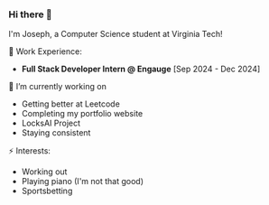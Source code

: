 ### Hi there 👋
I'm Joseph, a Computer Science student at Virginia Tech!

💼 Work Experience:
* **Full Stack Developer Intern @ Engauge** [Sep 2024 - Dec 2024]

🔭 I’m currently working on
* Getting better at Leetcode
* Completing my portfolio website
* LocksAI Project
* Staying consistent

⚡ Interests: 
* Working out
* Playing piano (I'm not that good)
* Sportsbetting

<!--
**josephvutrinh/josephvutrinh** is a ✨ _special_ ✨ repository because its `README.md` (this file) appears on your GitHub profile.
Here are some ideas to get you started:
- 🔭 I’m currently working on ...
- 🌱 I’m currently learning ...
- 👯 I’m looking to collaborate on ...
- 🤔 I’m looking for help with ...
- 💬 Ask me about ...
- 📫 How to reach me: ...
- 😄 Pronouns: ...
- ⚡ Fun fact: ...
-->
